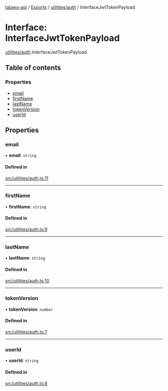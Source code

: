 [talawa-api](../README.md) / [Exports](../modules.md) / [utilities/auth](../modules/utilities_auth.md) / InterfaceJwtTokenPayload

# Interface: InterfaceJwtTokenPayload

[utilities/auth](../modules/utilities_auth.md).InterfaceJwtTokenPayload

## Table of contents

### Properties

- [email](utilities_auth.InterfaceJwtTokenPayload.md#email)
- [firstName](utilities_auth.InterfaceJwtTokenPayload.md#firstname)
- [lastName](utilities_auth.InterfaceJwtTokenPayload.md#lastname)
- [tokenVersion](utilities_auth.InterfaceJwtTokenPayload.md#tokenversion)
- [userId](utilities_auth.InterfaceJwtTokenPayload.md#userid)

## Properties

### email

• **email**: `string`

#### Defined in

[src/utilities/auth.ts:11](https://github.com/PalisadoesFoundation/talawa-api/blob/e7d3a46/src/utilities/auth.ts#L11)

___

### firstName

• **firstName**: `string`

#### Defined in

[src/utilities/auth.ts:9](https://github.com/PalisadoesFoundation/talawa-api/blob/e7d3a46/src/utilities/auth.ts#L9)

___

### lastName

• **lastName**: `string`

#### Defined in

[src/utilities/auth.ts:10](https://github.com/PalisadoesFoundation/talawa-api/blob/e7d3a46/src/utilities/auth.ts#L10)

___

### tokenVersion

• **tokenVersion**: `number`

#### Defined in

[src/utilities/auth.ts:7](https://github.com/PalisadoesFoundation/talawa-api/blob/e7d3a46/src/utilities/auth.ts#L7)

___

### userId

• **userId**: `string`

#### Defined in

[src/utilities/auth.ts:8](https://github.com/PalisadoesFoundation/talawa-api/blob/e7d3a46/src/utilities/auth.ts#L8)
